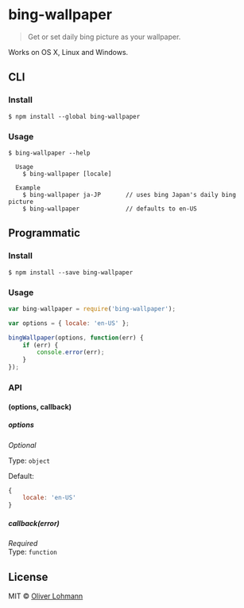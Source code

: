 # bing-wallpaper

> Get or set daily bing picture as your wallpaper.

Works on OS X, Linux and Windows.


## CLI

### Install

```
$ npm install --global bing-wallpaper
```

### Usage

```
$ bing-wallpaper --help

  Usage
    $ bing-wallpaper [locale]

  Example
    $ bing-wallpaper ja-JP       // uses bing Japan's daily bing picture
    $ bing-wallpaper             // defaults to en-US  
```


## Programmatic

### Install

```
$ npm install --save bing-wallpaper
```

### Usage

```js
var bing-wallpaper = require('bing-wallpaper');

var options = { locale: 'en-US' };

bingWallpaper(options, function(err) {
    if (err) {
        console.error(err);
    }
});
```

### API

#### (options, callback)

##### options
*Optional*

Type: `object`

Default:
```js
{
    locale: 'en-US'
}
```

##### callback(error)

*Required*  
Type: `function`

## License

MIT © [Oliver Lohmann](http://oliver-lohmann.me)

